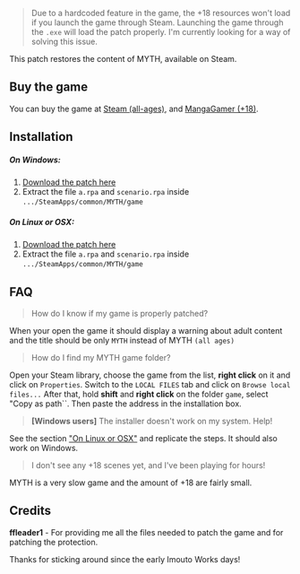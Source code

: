 > Due to a hardcoded feature in the game, the +18 resources won't load if you launch the game through Steam. Launching the game through the ``.exe`` will load the patch properly. I'm currently looking for a way of solving this issue.

This patch restores the content of MYTH, available on Steam.

## Buy the game

You can buy the game at [Steam (all-ages)](http://store.steampowered.com/app/366380/), and [MangaGamer (+18)](http://www.mangagamer.com/detail.php?aflg=18over&product_code=195&af=5a1240455db09f0c4b161057e809ea0c).

## Installation

##### On Windows:
 1. [Download the patch here](https://github.com/ItaloKnox/myth/releases/latest)
 2. Extract the file ``a.rpa`` and ``scenario.rpa`` inside ``.../SteamApps/common/MYTH/game``

##### On Linux or OSX:
 1. [Download the patch here](https://github.com/ItaloKnox/myth/releases/latest)
 2. Extract the file ``a.rpa`` and ``scenario.rpa`` inside ``.../SteamApps/common/MYTH/game``

## FAQ

> How do I know if my game is properly patched?

When your open the game it should display a warning about adult content and the title should be only ``MYTH`` instead of MYTH ``(all ages)``

> How do I find my MYTH game folder?

Open your Steam library, choose the game from the list, **right click** on it and click on ``Properties``. Switch to the ``LOCAL FILES`` tab and click on ``Browse local files...``
After that, hold **shift** and **right click** on the folder ``game``, select "Copy as path``. Then paste the address in the installation box.

> **[Windows users]** The installer doesn't work on my system. Help!

See the section ["On Linux or OSX"](https://github.com/ItaloKnox/myth#on-linux-or-osx) and replicate the steps. It should also work on Windows.

> I don't see any +18 scenes yet, and I've been playing for hours!

MYTH is a very slow game and the amount of +18 are fairly small.

## Credits

**ffleader1** - For providing me all the files needed to patch the game and for patching the protection.

Thanks for sticking around since the early Imouto Works days!
